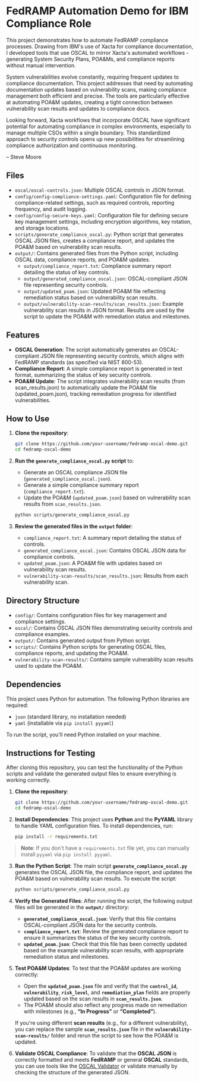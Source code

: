 # FedRAMP Automation Demo for IBM Compliance Role

This project demonstrates how to automate FedRAMP compliance processes. Drawing from IBM's use of Xacta for compliance documentation, I developed tools that use OSCAL to mirror Xacta's automated workflows - generating System Security Plans, POA&Ms, and compliance reports without manual intervention.

System vulnerabilities evolve constantly, requiring frequent updates to compliance documentation. This project addresses that need by automating documentation updates based on vulnerability scans, making compliance management both efficient and precise. The tools are particularly effective at automating POA&M updates, creating a tight connection between vulnerability  scan results and updates to compliance docs.

Looking forward, Xacta workflows that incorporate OSCAL have significant potential for automating compliance in complex environments, especially to manage multiple CSOs within a single boundary. This standardized approach to security controls opens up new possibilities for streamlining compliance authorization and continuous monitoring.

– Steve Moore



## Files

- `oscal/oscal-controls.json`: Multiple OSCAL controls in JSON format.
- `config/config-compliance-settings.yaml`: Configuration file for defining compliance-related settings, such as required controls, reporting frequency, and audit logging.
- `config/config-secure-keys.yaml`: Configuration file for defining secure key management settings, including encryption algorithms, key rotation, and storage locations.
- `scripts/generate_compliance_oscal.py`: Python script that generates OSCAL JSON files, creates a compliance report, and updates the POA&M based on vulnerability scan results.
- `output/`: Contains generated files from the Python script, including OSCAL data, compliance reports, and POA&M updates.
   - `output/compliance_report.txt`: Compliance summary report detailing the status of key controls.
   - `output/generated_compliance_oscal.json`: OSCAL-compliant JSON file representing security controls.
   - `output/updated_poam.json`: Updated POA&M file reflecting remediation status based on vulnerability scan results.
   - `output/vulnerability-scan-results/scan_results.json`: Example vulnerability scan results in JSON format. Results are used by the script to update the POA&M with remediation status and milestones.

## Features
- **OSCAL Generation**: The script automatically generates an OSCAL-compliant JSON file representing security controls, which aligns with FedRAMP standards (as specified via NIST 800-53).
- **Compliance Report**: A simple compliance report is generated in text format, summarizing the status of key security controls.
- **POA&M Update**: The script integrates vulnerability scan results (from scan_results.json) to automatically update the POA&M file (updated_poam.json), tracking remediation progress for identified vulnerabilities.

## How to Use
1. **Clone the repository**:
   ```bash
   git clone https://github.com/your-username/fedramp-oscal-demo.git
   cd fedramp-oscal-demo
   ```

2. **Run the `generate_compliance_oscal.py` script** to:
   - Generate an OSCAL compliance JSON file (`generated_compliance_oscal.json`).
   - Generate a simple compliance summary report (`compliance_report.txt`).
   - Update the POA&M (`updated_poam.json`) based on vulnerability scan results from `scan_results.json`.

   ```bash
   python scripts/generate_compliance_oscal.py
   ```

3. **Review the generated files in the `output` folder**:
   - `compliance_report.txt`: A summary report detailing the status of controls.
   - `generated_compliance_oscal.json`: Contains OSCAL JSON data for compliance controls.
   - `updated_poam.json`: A POA&M file with updates based on vulnerability scan results.
   - `vulnerability-scan-results/scan_results.json`: Results from each vulnerability scan.

## Directory Structure

- `config/`: Contains configuration files for key management and compliance settings.
- `oscal/`: Contains OSCAL JSON files demonstrating security controls and compliance examples.
- `output/`: Contains generated output from Python script.
- `scripts/`: Contains Python scripts for generating OSCAL files, compliance reports, and updating the POA&M.
- `vulnerability-scan-results/`: Contains sample vulnerability scan results used to update the POA&M.

## Dependencies

This project uses Python for automation. The following Python libraries are required:
- `json` (standard library, no installation needed)
- `yaml` (installable via `pip install pyyaml`)

To run the script, you'll need Python installed on your machine.

## Instructions for Testing

After cloning this repository, you can test the functionality of the Python scripts and validate the generated output files to ensure everything is working correctly.

1. **Clone the repository**:
   ```bash
   git clone https://github.com/your-username/fedramp-oscal-demo.git
   cd fedramp-oscal-demo
2. **Install Dependencies**:
   This project uses **Python** and the **PyYAML** library to handle YAML configuration files. To install dependencies, run:
   ```bash
   pip install -r requirements.txt

> **Note**: If you don't have a `requirements.txt` file yet, you can manually install `pyyaml` via `pip install pyyaml`.

3. **Run the Python Script**:
   The main script **`generate_compliance_oscal.py`** generates the OSCAL JSON file, the compliance report, and updates the POA&M based on vulnerability scan results. To execute the script:
   ```bash
   python scripts/generate_compliance_oscal.py

4. **Verify the Generated Files**:
   After running the script, the following output files will be generated in the **`output/`** directory:
   - **`generated_compliance_oscal.json`**: Verify that this file contains OSCAL-compliant JSON data for the security controls.
   - **`compliance_report.txt`**: Review the generated compliance report to ensure it summarizes the status of the key security controls.
   - **`updated_poam.json`**: Check that this file has been correctly updated based on the example vulnerability scan results, with appropriate remediation status and milestones.

5. **Test POA&M Updates**:
   To test that the POA&M updates are working correctly:
   - Open the **`updated_poam.json`** file and verify that the **`control_id`**, **`vulnerability`**, **`risk_level`**, and **`remediation_plan`** fields are properly updated based on the scan results in **`scan_results.json`**.
   - The POA&M should also reflect any progress made on remediation with milestones (e.g., **“In Progress”** or **“Completed”**).
   
   If you're using different **scan results** (e.g., for a different vulnerability), you can replace the sample **`scan_results.json`** file in the **`vulnerability-scan-results/`** folder and rerun the script to see how the POA&M is updated.

6. **Validate OSCAL Compliance**:
   To validate that the **OSCAL JSON** is correctly formatted and meets **FedRAMP** or general **OSCAL** standards, you can use tools like the [OSCAL Validator](https://csrc.nist.gov/projects/risk-management) or validate manually by checking the structure of the generated JSON.


